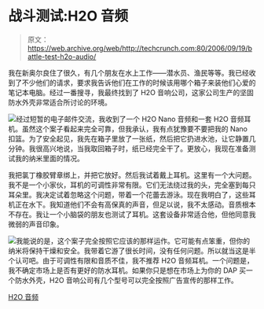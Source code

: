 # 战斗测试:H2O 音频

> 原文：<https://web.archive.org/web/http://techcrunch.com:80/2006/09/19/battle-test-h2o-audio/>

我在新奥尔良住了很久，有几个朋友在水上工作——潜水员、渔民等等。我已经收到了不少他们的请求，要求我告诉他们在工作的时候该用哪个箱子来装他们心爱的笔记本电脑。经过一番搜寻，我最终找到了 H2O 音响公司，这家公司生产的坚固防水外壳非常适合所讨论的环境。

![](img/5b8f6a732cc3336615cc367bb7cb2352.png)经过短暂的电子邮件交流，我收到了一个 H2O Nano 音频和一套 H2O 音频耳机。虽然这个案子看起来完全可靠，但我承认，我有点犹豫要不要把我的 Nano 扣篮。为了安全起见，我先在箱子里放了一张纸，然后把它扔进水池，让它静置几分钟。我很高兴地说，当我取回箱子时，纸已经完全干了。更放心，我现在准备测试我的纳米里面的情况。

我把氯丁橡胶臂章绑上，并把它放好。然后我试着戴上耳机。这里有一个大问题。我不是一个小家伙，耳机的可调性非常有限。它们无法绕过我的头，完全塞到每只耳朵里。我决定试着忽略这个问题，带着一个花蕾去游泳。现在我明白了，这些耳机正在水下。我知道他们不会有高保真的声音，但足以说，我不太感动。音质根本不存在。我让一个小脑袋的朋友也测试了耳机。这套设备非常适合他，但他同意我微弱的声音印象。

![](img/186e0a1c8dd306438bbe3e0dfdfbaf9d.png)我能说的是，这个案子完全按照它应该的那样运作。它可能有点笨重，但你的纳米将保持干燥和安全。我带着它游了很长时间，没有任何问题。所以就当这是半个认可吧。由于可调性有限和音质不佳，我不推荐 H2O 音频耳机。一个问题是，我不确定市场上是否有更好的防水耳机。如果你只是想在市场上为你的 DAP 买一个防水外壳，H2O 音响公司有几个型号可以完全按照广告宣传的那样工作。

[H2O 音频](https://web.archive.org/web/20150925152538/http://www.h2oaudio.com/)